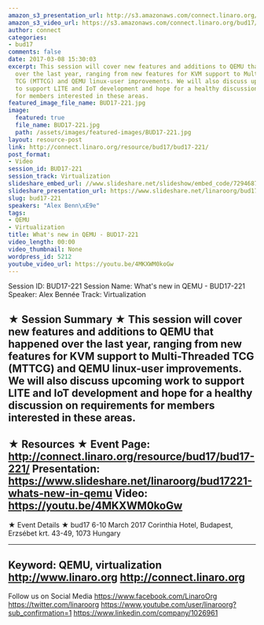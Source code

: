 ```yaml
---
amazon_s3_presentation_url: http://s3.amazonaws.com/connect.linaro.org/bud17/Presentations/BUD17-221%20What%27s%20new%20in%20QEMU.pdf
amazon_s3_video_url: https://s3.amazonaws.com/connect.linaro.org/bud17/Videos/Tuesday/BUD17-221%20What%27s%20new%20in%20QEMU.mp4
author: connect
categories:
- bud17
comments: false
date: 2017-03-08 15:30:03
excerpt: This session will cover new features and additions to QEMU that happened
  over the last year, ranging from new features for KVM support to Multi-Threaded
  TCG (MTTCG) and QEMU linux-user improvements. We will also discuss upcoming work
  to support LITE and IoT development and hope for a healthy discussion on requirements
  for members interested in these areas.
featured_image_file_name: BUD17-221.jpg
image:
  featured: true
  file_name: BUD17-221.jpg
  path: /assets/images/featured-images/BUD17-221.jpg
layout: resource-post
link: http://connect.linaro.org/resource/bud17/bud17-221/
post_format:
- Video
session_id: BUD17-221
session_track: Virtualization
slideshare_embed_url: //www.slideshare.net/slideshow/embed_code/72946878
slideshare_presentation_url: https://www.slideshare.net/linaroorg/bud17221-whats-new-in-qemu
slug: bud17-221
speakers: "Alex Benn\xE9e"
tags:
- QEMU
- Virtualization
title: What's new in QEMU - BUD17-221
video_length: 00:00
video_thumbnail: None
wordpress_id: 5212
youtube_video_url: https://youtu.be/4MKXWM0koGw
---
```


Session ID: BUD17-221
Session Name: What's new in QEMU - BUD17-221
Speaker: Alex Bennée
Track: Virtualization


★ Session Summary ★
This session will cover new features and additions to QEMU that happened over the last year, ranging from new features for KVM support to Multi-Threaded TCG (MTTCG) and QEMU linux-user improvements. We will also discuss upcoming work to support LITE and IoT development and hope for a healthy discussion on requirements for members interested in these areas.
---------------------------------------------------
★ Resources ★
Event Page: http://connect.linaro.org/resource/bud17/bud17-221/
Presentation: https://www.slideshare.net/linaroorg/bud17221-whats-new-in-qemu
Video: https://youtu.be/4MKXWM0koGw
---------------------------------------------------

★ Event Details ★
bud17
6-10 March 2017
Corinthia Hotel, Budapest,
Erzsébet krt. 43-49,
1073 Hungary

---------------------------------------------------
Keyword: QEMU, virtualization
http://www.linaro.org
http://connect.linaro.org
---------------------------------------------------
Follow us on Social Media
https://www.facebook.com/LinaroOrg
https://twitter.com/linaroorg
https://www.youtube.com/user/linaroorg?sub_confirmation=1
https://www.linkedin.com/company/1026961